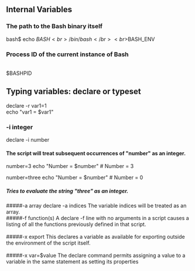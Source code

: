 ## Internal Variables
### The path to the Bash binary itself
bash$ echo $BASH<br>/bin/bash</br>
<br>$BASH_ENV</br>

### Process ID of the current instance of Bash
<br>$BASHPID</br>

## Typing variables: declare or typeset
declare -r var1=1
<br>echo "var1 = $var1"</br>

### -i integer
declare -i number
#### The script will treat subsequent occurrences of "number" as an integer.		

number=3
echo "Number = $number"     # Number = 3

number=three
echo "Number = $number"     # Number = 0
##### Tries to evaluate the string "three" as an integer.

#####-a array  declare -a indices      The variable indices will be treated as an array.
<br>#####-f function(s)  A declare -f line with no arguments in a script causes a listing of all the functions previously defined in that script.</br>
<br>#####-x export     This declares a variable as available for exporting outside the environment of the script itself.</br>
<br>#####-x var=$value The declare command permits assigning a value to a variable in the same statement as setting its properties</br>

 


